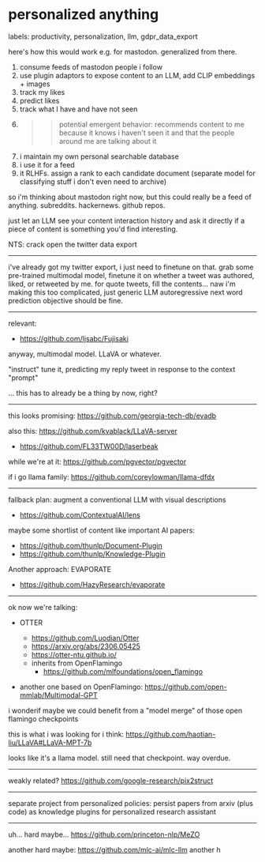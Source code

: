 # personalized anything

labels: productivity, personalization, llm, gdpr_data_export

here's how this would work e.g. for mastodon. generalized from there.

1. consume feeds of mastodon people i follow
2. use plugin adaptors to expose content to an LLM, add CLIP embeddings + images
3. track my likes
4. predict likes
5. track what I have and have not seen
6. >> potential emergent behavior: recommends content to me because it knows i haven't seen it and that the people around me are talking about it
7. i maintain my own personal searchable database
8. i use it for a feed
9. it RLHFs. assign a rank to each candidate document (separate model for classifying stuff i don't even need to archive)


so i'm thinking about mastodon right now, but this could really be a feed of anything. subreddits. hackernews. github repos. 

just let an LLM see your content interaction history and ask it directly if a piece of content is something you'd find interesting. 

NTS: crack open the twitter data export

----------------

i've already got my twitter export, i just need to finetune on that.
grab some pre-trained multimodal model, finetune it on whether a tweet was authored, liked, or retweeted by me. for quote tweets, fill the contents...
naw i'm making this too complicated, just generic LLM autoregressive next word prediction objective should be fine. 

---

relevant:

* https://github.com/ljsabc/Fujisaki

anyway, multimodal model. LLaVA or whatever. 

"instruct" tune it, predicting my reply tweet in response to the context "prompt"

... this has to already be a thing by now, right?

---

this looks promising: https://github.com/georgia-tech-db/evadb

also this: https://github.com/kvablack/LLaVA-server

* https://github.com/FL33TW00D/laserbeak

while we're at it: https://github.com/pgvector/pgvector

if i go llama family: https://github.com/coreylowman/llama-dfdx

---

fallback plan: augment a conventional LLM with visual descriptions

* https://github.com/ContextualAI/lens

maybe some shortlist of content like important AI papers:

* https://github.com/thunlp/Document-Plugin
* https://github.com/thunlp/Knowledge-Plugin

Another approach: EVAPORATE
* https://github.com/HazyResearch/evaporate

---

ok now we're talking: 
* OTTER
  * https://github.com/Luodian/Otter
  * https://arxiv.org/abs/2306.05425
  * https://otter-ntu.github.io/
  - inherits from OpenFlamingo
    - https://github.com/mlfoundations/open_flamingo
   
* another one based on OpenFlamingo: https://github.com/open-mmlab/Multimodal-GPT

i wonderif maybe we could benefit from a "model merge" of those open flamingo checkpoints
 
this is what i was looking for i think: https://github.com/haotian-liu/LLaVA#LLaVA-MPT-7b

looks like it's a llama model. still need that checkpoint. way overdue.

---

weakly related? https://github.com/google-research/pix2struct

---

separate project from personalized policies: persist papers from arxiv (plus code) as knowledge plugins for personalized research assistant

---

uh... hard maybe... https://github.com/princeton-nlp/MeZO

another hard maybe: https://github.com/mlc-ai/mlc-llm
another h
